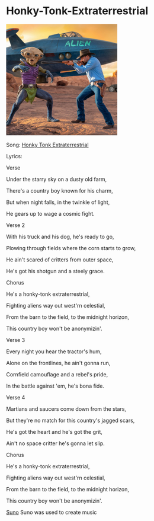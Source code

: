 # Honky-Tonk-Extraterrestrial

<img src="a-photo-of-a-cowboy-shooting-an-alien-with-a-shotg-zPX13c2nS22IWJKrqIkKHA-LRARCtYSRr212Z-qwJN6uw.jpeg" alt="Alien-Getting-Shot" style="width:300px;"/>


Song: [Honky Tonk Extraterrestrial](https://drive.google.com/file/d/1k843hZ9vtPoM9ccWjW0HjjKDQ6Vcp_Lf/view?usp=sharing)


Lyrics: 

Verse

Under the starry sky on a dusty old farm,

There's a country boy known for his charm,

But when night falls, in the twinkle of light,

He gears up to wage a cosmic fight.


Verse 2

With his truck and his dog, he's ready to go,

Plowing through fields where the corn starts to grow,

He ain't scared of critters from outer space,

He's got his shotgun and a steely grace.


Chorus

He's a honky-tonk extraterrestrial,

Fighting aliens way out west'rn celestial,

From the barn to the field, to the midnight horizon,

This country boy won't be anonymizin'.


Verse 3

Every night you hear the tractor's hum,

Alone on the frontlines, he ain't gonna run,

Cornfield camouflage and a rebel's pride,

In the battle against 'em, he's bona fide.


Verse 4

Martians and saucers come down from the stars,

But they're no match for this country's jagged scars,

He's got the heart and he's got the grit,

Ain't no space critter he's gonna let slip.


Chorus

He's a honky-tonk extraterrestrial,

Fighting aliens way out west'rn celestial,

From the barn to the field, to the midnight horizon,

This country boy won't be anonymizin'.


[Suno](https://suno.com/create) 
Suno was used to create music
